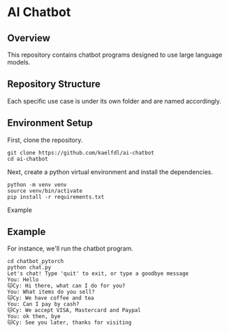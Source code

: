 # AI Chatbot

## Overview
This repository contains chatbot programs designed to use large language models.

## Repository Structure
Each specific use case is under its own folder and are named accordingly.

## Environment Setup
First, clone the repository.
```
git clone https://github.com/kaelfdl/ai-chatbot
cd ai-chatbot
```

Next, create a python virtual environment and install the dependencies.
```
python -m venv venv
source venv/bin/activate
pip install -r requirements.txt
```
Example
## Example
For instance, we'll run the chatbot program.
```
cd chatbot_pytorch
python chat.py
Let's chat! Type 'quit' to exit, or type a goodbye message
You: Hello
🐱Cy: Hi there, what can I do for you?
You: What items do you sell?
🐱Cy: We have coffee and tea
You: Can I pay by cash?
🐱Cy: We accept VISA, Mastercard and Paypal
You: ok then, bye
🐱Cy: See you later, thanks for visiting
```
